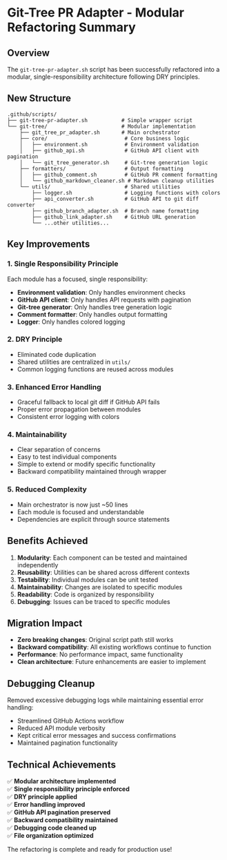 # Git-Tree PR Adapter - Modular Refactoring Summary

## Overview
The `git-tree-pr-adapter.sh` script has been successfully refactored into a modular, single-responsibility architecture following DRY principles.

## New Structure

```
.github/scripts/
├── git-tree-pr-adapter.sh           # Simple wrapper script
└── git-tree/                        # Modular implementation
    ├── git_tree_pr_adapter.sh       # Main orchestrator
    ├── core/                         # Core business logic
    │   ├── environment.sh            # Environment validation
    │   ├── github_api.sh             # GitHub API client with pagination
    │   └── git_tree_generator.sh     # Git-tree generation logic
    ├── formatters/                   # Output formatting
    │   ├── github_comment.sh         # GitHub PR comment formatting
    │   └── github_markdown_cleaner.sh # Markdown cleanup utilities
    └── utils/                        # Shared utilities
        ├── logger.sh                 # Logging functions with colors
        ├── api_converter.sh          # GitHub API to git diff converter
        ├── github_branch_adapter.sh  # Branch name formatting
        ├── github_link_adapter.sh    # GitHub URL generation
        └── ...other utilities...
```

## Key Improvements

### 1. **Single Responsibility Principle**
Each module has a focused, single responsibility:
- **Environment validation**: Only handles environment checks
- **GitHub API client**: Only handles API requests with pagination
- **Git-tree generator**: Only handles tree generation logic
- **Comment formatter**: Only handles output formatting
- **Logger**: Only handles colored logging

### 2. **DRY Principle** 
- Eliminated code duplication
- Shared utilities are centralized in `utils/`
- Common logging functions are reused across modules

### 3. **Enhanced Error Handling**
- Graceful fallback to local git diff if GitHub API fails
- Proper error propagation between modules
- Consistent error logging with colors

### 4. **Maintainability**
- Clear separation of concerns
- Easy to test individual components
- Simple to extend or modify specific functionality
- Backward compatibility maintained through wrapper

### 5. **Reduced Complexity**
- Main orchestrator is now just ~50 lines
- Each module is focused and understandable
- Dependencies are explicit through source statements

## Benefits Achieved

1. **Modularity**: Each component can be tested and maintained independently
2. **Reusability**: Utilities can be shared across different contexts
3. **Testability**: Individual modules can be unit tested
4. **Maintainability**: Changes are isolated to specific modules
5. **Readability**: Code is organized by responsibility
6. **Debugging**: Issues can be traced to specific modules

## Migration Impact

- **Zero breaking changes**: Original script path still works
- **Backward compatibility**: All existing workflows continue to function
- **Performance**: No performance impact, same functionality
- **Clean architecture**: Future enhancements are easier to implement

## Debugging Cleanup

Removed excessive debugging logs while maintaining essential error handling:
- Streamlined GitHub Actions workflow
- Reduced API module verbosity
- Kept critical error messages and success confirmations
- Maintained pagination functionality

## Technical Achievements

✅ **Modular architecture implemented**  
✅ **Single responsibility principle enforced**  
✅ **DRY principle applied**  
✅ **Error handling improved**  
✅ **GitHub API pagination preserved**  
✅ **Backward compatibility maintained**  
✅ **Debugging code cleaned up**  
✅ **File organization optimized**

The refactoring is complete and ready for production use!
